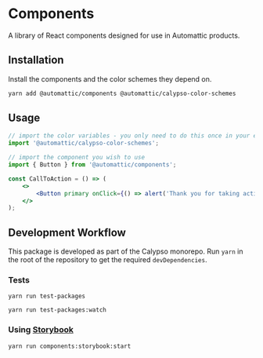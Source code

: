 # Components

A library of React components designed for use in Automattic products.

## Installation

Install the components and the color schemes they depend on.

```bash
yarn add @automattic/components @automattic/calypso-color-schemes
```

## Usage

```jsx
// import the color variables - you only need to do this once in your entire application
import '@automattic/calypso-color-schemes';

// import the component you wish to use
import { Button } from '@automattic/components';

const CallToAction = () => (
	<>
		<Button primary onClick={() => alert('Thank you for taking action!')}>Take action now!</Button>
	</>
);

```

## Development Workflow

This package is developed as part of the Calypso monorepo. Run `yarn`
in the root of the repository to get the required `devDependencies`.

### Tests

```yarn run test-packages```

```yarn run test-packages:watch```

### Using [Storybook](https://storybook.js.org/)

```yarn run components:storybook:start```

